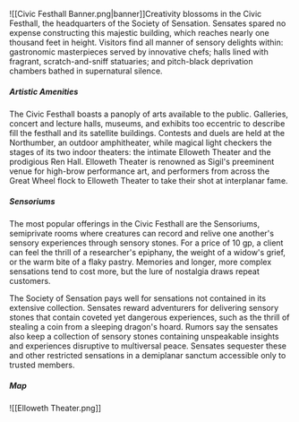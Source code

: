 ![[Civic Festhall Banner.png|banner]]Creativity blossoms in the Civic Festhall, the headquarters of the Society of Sensation. Sensates spared no expense constructing this majestic building, which reaches nearly one thousand feet in height. Visitors find all manner of sensory delights within: gastronomic masterpieces served by innovative chefs; halls lined with fragrant, scratch-and-sniff statuaries; and pitch-black deprivation chambers bathed in supernatural silence.

##### Artistic Amenities
The Civic Festhall boasts a panoply of arts available to the public. Galleries, concert and lecture halls, museums, and exhibits too eccentric to describe fill the festhall and its satellite buildings. Contests and duels are held at the Northumber, an outdoor amphitheater, while magical light checkers the stages of its two indoor theaters: the intimate Elloweth Theater and the prodigious Ren Hall. Elloweth Theater is renowned as Sigil's preeminent venue for high-brow performance art, and performers from across the Great Wheel flock to Elloweth Theater to take their shot at interplanar fame.

##### Sensoriums
The most popular offerings in the Civic Festhall are the Sensoriums, semiprivate rooms where creatures can record and relive one another's sensory experiences through sensory stones. For a price of 10 gp, a client can feel the thrill of a researcher's epiphany, the weight of a widow's grief, or the warm bite of a flaky pastry. Memories and longer, more complex sensations tend to cost more, but the lure of nostalgia draws repeat customers.

The Society of Sensation pays well for sensations not contained in its extensive collection. Sensates reward adventurers for delivering sensory stones that contain coveted yet dangerous experiences, such as the thrill of stealing a coin from a sleeping dragon's hoard. Rumors say the sensates also keep a collection of sensory stones containing unspeakable insights and experiences disruptive to multiversal peace. Sensates sequester these and other restricted sensations in a demiplanar sanctum accessible only to trusted members.

##### Map

![[Elloweth Theater.png]]